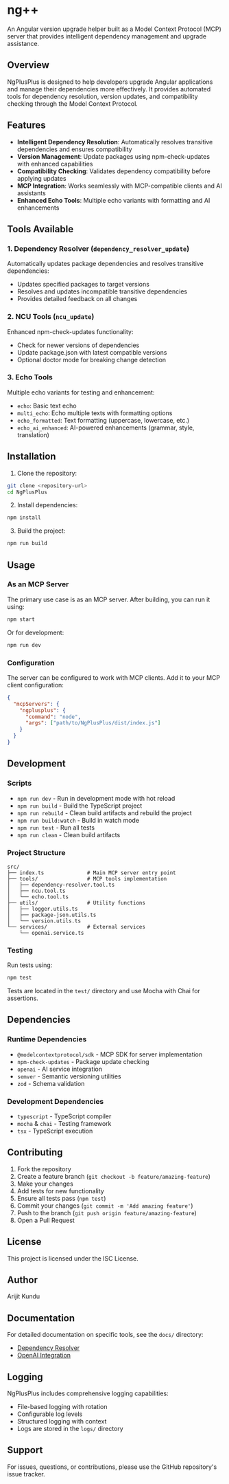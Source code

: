 # ng++

An Angular version upgrade helper built as a Model Context Protocol (MCP) server that provides intelligent dependency management and upgrade assistance.

## Overview

NgPlusPlus is designed to help developers upgrade Angular applications and manage their dependencies more effectively. It provides automated tools for dependency resolution, version updates, and compatibility checking through the Model Context Protocol.

## Features

- **Intelligent Dependency Resolution**: Automatically resolves transitive dependencies and ensures compatibility
- **Version Management**: Update packages using npm-check-updates with enhanced capabilities
- **Compatibility Checking**: Validates dependency compatibility before applying updates
- **MCP Integration**: Works seamlessly with MCP-compatible clients and AI assistants
- **Enhanced Echo Tools**: Multiple echo variants with formatting and AI enhancements

## Tools Available

### 1. Dependency Resolver (`dependency_resolver_update`)
Automatically updates package dependencies and resolves transitive dependencies:
- Updates specified packages to target versions
- Resolves and updates incompatible transitive dependencies
- Provides detailed feedback on all changes

### 2. NCU Tools (`ncu_update`)
Enhanced npm-check-updates functionality:
- Check for newer versions of dependencies
- Update package.json with latest compatible versions
- Optional doctor mode for breaking change detection

### 3. Echo Tools
Multiple echo variants for testing and enhancement:
- `echo`: Basic text echo
- `multi_echo`: Echo multiple texts with formatting options
- `echo_formatted`: Text formatting (uppercase, lowercase, etc.)
- `echo_ai_enhanced`: AI-powered enhancements (grammar, style, translation)

## Installation

1. Clone the repository:
```bash
git clone <repository-url>
cd NgPlusPlus
```

2. Install dependencies:
```bash
npm install
```

3. Build the project:
```bash
npm run build
```

## Usage

### As an MCP Server

The primary use case is as an MCP server. After building, you can run it using:

```bash
npm start
```

Or for development:
```bash
npm run dev
```

### Configuration

The server can be configured to work with MCP clients. Add it to your MCP client configuration:

```json
{
  "mcpServers": {
    "ngplusplus": {
      "command": "node",
      "args": ["path/to/NgPlusPlus/dist/index.js"]
    }
  }
}
```

## Development

### Scripts

- `npm run dev` - Run in development mode with hot reload
- `npm run build` - Build the TypeScript project
- `npm run rebuild` - Clean build artifacts and rebuild the project
- `npm run build:watch` - Build in watch mode
- `npm run test` - Run all tests
- `npm run clean` - Clean build artifacts

### Project Structure

```
src/
├── index.ts              # Main MCP server entry point
├── tools/                # MCP tools implementation
│   ├── dependency-resolver.tool.ts
│   ├── ncu.tool.ts
│   └── echo.tool.ts
├── utils/                # Utility functions
│   ├── logger.utils.ts
│   ├── package-json.utils.ts
│   └── version.utils.ts
└── services/             # External services
    └── openai.service.ts
```

### Testing

Run tests using:
```bash
npm test
```

Tests are located in the `test/` directory and use Mocha with Chai for assertions.

## Dependencies

### Runtime Dependencies
- `@modelcontextprotocol/sdk` - MCP SDK for server implementation
- `npm-check-updates` - Package update checking
- `openai` - AI service integration
- `semver` - Semantic versioning utilities
- `zod` - Schema validation

### Development Dependencies
- `typescript` - TypeScript compiler
- `mocha` & `chai` - Testing framework
- `tsx` - TypeScript execution

## Contributing

1. Fork the repository
2. Create a feature branch (`git checkout -b feature/amazing-feature`)
3. Make your changes
4. Add tests for new functionality
5. Ensure all tests pass (`npm test`)
6. Commit your changes (`git commit -m 'Add amazing feature'`)
7. Push to the branch (`git push origin feature/amazing-feature`)
8. Open a Pull Request

## License

This project is licensed under the ISC License.

## Author

Arijit Kundu

## Documentation

For detailed documentation on specific tools, see the `docs/` directory:
- [Dependency Resolver](docs/dependency-resolver.md)
- [OpenAI Integration](docs/openai-integration.md)

## Logging

NgPlusPlus includes comprehensive logging capabilities:
- File-based logging with rotation
- Configurable log levels
- Structured logging with context
- Logs are stored in the `logs/` directory

## Support

For issues, questions, or contributions, please use the GitHub repository's issue tracker.